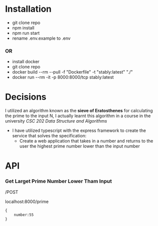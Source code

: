 # Installation

- git clone repo
- npm install
- npm run start
- rename .env.example to .env

### OR

- install docker
- git clone repo
- docker build --rm --pull -f "Dockerfile" -t "stably:latest" "./"
- docker run --rm -it -p 8000:8000/tcp stably:latest

# Decisions

I utilized an algorithm known as the **sieve of Eratosthenes** for calculating the prime to the input N,
I actually learnt this algorithm in a course in the university _CSC 202 Data Structure and Algorithms_

- I have utilized typescript with the express framework to create the service that solves the specification:
  - Create a web application that takes in a number and returns to the user the highest prime number lower than the input number

# API

### Get Larget Prime Number Lower Tham Input

/POST

localhost:8000/prime

```
{
    number:55
}
```
